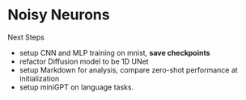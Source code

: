 # Noisy Neurons

Next Steps

- setup CNN and MLP training on mnist, **save checkpoints**
- refactor Diffusion model to be 1D UNet
- setup Markdown for analysis, compare zero-shot performance at initialization
- setup miniGPT on language tasks.